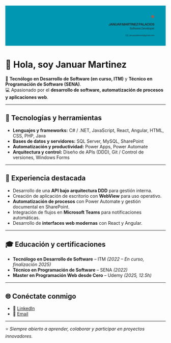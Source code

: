 ![Banner](https://github.com/Januar-Martinez/Januar-Martinez/blob/main/Banner%20para%20Linkedin%20Licenciada%20Marketing%20Minimalista%20Beige.png)

# 👋 Hola, soy Januar Martinez  

🎯 **Tecnólogo en Desarrollo de Software (en curso, ITM)** y **Técnico en Programación de Software (SENA)**.  
💻 Apasionado por el **desarrollo de software, automatización de procesos y aplicaciones web**.  

---

## 🚀 Tecnologías y herramientas

- **Lenguajes y frameworks:** C# / .NET, JavaScript, React, Angular, HTML, CSS, PHP, Java  
- **Bases de datos y servidores:** SQL Server, MySQL, SharePoint  
- **Automatización y productividad:** Power Apps, Power Automate  
- **Arquitectura y control:** Diseño de APIs (DDD), Git / Control de versiones, Windows Forms  

---

## 📌 Experiencia destacada

- Desarrollo de una **API bajo arquitectura DDD** para gestión interna.  
- Creación de aplicación de escritorio con **WebView** para uso operativo.  
- **Automatización de procesos** con Power Automate y gestión documental en SharePoint.  
- Integración de flujos en **Microsoft Teams** para notificaciones automáticas.  
- Desarrollo de **interfaces web modernas** con React y Angular.  

---

## 🎓 Educación y certificaciones

- **Tecnólogo en Desarrollo de Software** – ITM *(2022 – En curso, finalización 2025)*  
- **Técnico en Programación de Software** – SENA *(2022)*  
- **Master en Programación Web desde Cero** – Udemy *(2025, 12.5h)*  

---

## 🌐 Conéctate conmigo

- 💼 [LinkedIn](https://www.linkedin.com/in/januarmartinezpalacios/)  
- 📧 [Email](mailto:januarpalacio5@gmail.com)  

---
⭐️ *Siempre abierto a aprender, colaborar y participar en proyectos innovadores.*








<!--
**Januar-Martinez/Januar-Martinez** is a ✨ _special_ ✨ repository because its `README.md` (this file) appears on your GitHub profile.

Here are some ideas to get you started:

- 🔭 I’m currently working on ...
- 🌱 I’m currently learning ...
- 👯 I’m looking to collaborate on ...
- 🤔 I’m looking for help with ...
- 💬 Ask me about ...
- 📫 How to reach me: ...
- 😄 Pronouns: ...
- ⚡ Fun fact: ...
-->
